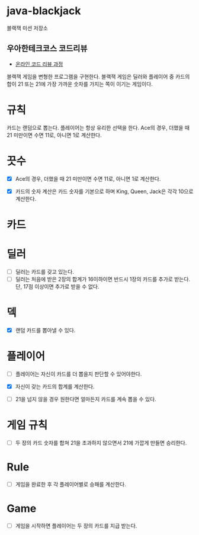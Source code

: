 # java-blackjack

블랙잭 미션 저장소

## 우아한테크코스 코드리뷰

- [온라인 코드 리뷰 과정](https://github.com/woowacourse/woowacourse-docs/blob/master/maincourse/README.md)


블랙잭 게임을 변형한 프로그램을 구현한다. 
블랙잭 게임은 딜러와 플레이어 중 카드의 합이 21 또는 21에 가장 가까운 숫자를 가지는 쪽이 이기는 게임이다.


# 규칙

카드는 랜덤으로 뽑는다.
플레이어는 항상 유리한 선택을 한다. Ace의 경우, 더했을 때 21 미만이면 수면 11로, 아니면 1로 계산한다.



# 끗수

- [x] Ace의 경우, 더했을 때 21 미만이면 수면 11로, 아니면 1로 계산한다.
- [x] 카드의 숫자 계산은 카드 숫자를 기본으로 하며 King, Queen, Jack은 각각 10으로 계산한다.


# 카드



# 딜러 

- [ ] 딜러는 카드를 갖고 있는다. 
- [ ] 딜러는 처음에 받은 2장의 합계가 16이하이면 반드시 1장의 카드를 추가로 받는다. 단, 17점 이상이면 추가로 받을 수 없다.

# 덱

- [x] 랜덤 카드를 뽑아낼 수 있다.

# 플레이어

- [ ] 플레이어는 자신이 카드를 더 뽑을지 판단할 수 있어야한다.
- [x] 자신이 갖는 카드의 합계를 계산한다.
- [ ] 21을 넘지 않을 경우 원한다면 얼마든지 카드를 계속 뽑을 수 있다.



# 게임 규칙
- [ ] 두 장의 카드 숫자를 합쳐 21을 초과하지 않으면서 21에 가깝게 만들면 승리한다.

# Rule 
- [ ] 게임을 완료한 후 각 플레이어별로 승패를 계산한다.

# Game
- [ ] 게임을 시작하면 플레이어는 두 장의 카드를 지급 받는다.
